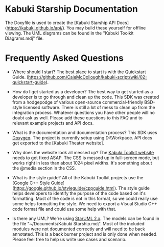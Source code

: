 # Kabuki Starship Documentation
The Doxyfile is used to create the [Kabuki Starship API Docs]
(https://kabuki.github.io/api/). You may build these 
yourself for offline viewing. The UML diagrams can be found in the 
"Kabuki Toolkit Diagrams.mdj" file.

# Frequently Asked Questions

* Where should I start?
     The best place to start is with the Quickstart Guide.
     (https://github.com/CaleMcCollough/kabuki-script/wiki/02-quickstart-guide).

* How do I get started as a developer?
   The best way to get started as a developer is to go through and clean up the
   code. This SDK was created from a hodgepodge of various open-source
   commercial-friendly BSD-style licensed software. There is still a lot of mess
   to clean up from the integration process. Whatever questions you have other
   people will no doubt ask as well. Please add these questions to this FAQ and
   to relevant example projects and API docs.

* What is the documentation and documentation process?
    This SDK uses [Doxygen](http://www.stack.nl/~dimitri/doxygen/). The project
    is currently setup using D:\Workpace. API docs get exported to the [Kabuki
    Theater website].

* Why does the website look all messed up?
    The [Kabuki Toolkit website](https://kabuki.github.io/) needs to get
    fixed ASAP. The CSS is messed up in full-screen mode, but works right in less
    than about 1024 pixel widths. It's something about the @media section in the
    CSS.

* What is the style guide?
    All of the Kabuki Toolkit projects use the [Google C++ Style Guide]
    (https://google.github.io/styleguide/cppguide.html). The style guide helps
    developers to identify the purpose of the code based on it's formatting.
    Most of the code is not in this format, so we could really use some helps
    formatting the style. We need to export a Visual Studio C++ code format file
    and could use some help with that.

* Is there any UML?
    We're using [StarUML 2.x](http://staruml.io/). The models can be found in
    the file "~/Documents/Kabuki Starship.mdj". Most of the included modules were
    not documented correctly and will need to be back annotated. This is a back
    burner project and is only done when needed. Please feel free to help us
    write use cases and scenario.
